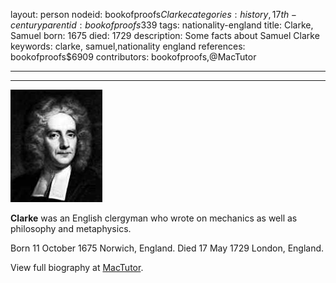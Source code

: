layout: person
nodeid: bookofproofs$Clarke
categories: history,17th-century
parentid: bookofproofs$339
tags: nationality-england
title: Clarke, Samuel
born: 1675
died: 1729
description: Some facts about Samuel Clarke
keywords: clarke, samuel,nationality england
references: bookofproofs$6909
contributors: bookofproofs,@MacTutor

---


---

![Clarke.jpg](https://github.com/bookofproofs/bookofproofs.github.io/blob/main/_sources/_assets/images/portraits/Clarke.jpg?raw=true)

**Clarke** was an English clergyman who wrote on mechanics as well as philosophy and metaphysics.

Born 11 October 1675 Norwich, England. Died 17 May 1729 London, England.


View full biography at [MacTutor](https://mathshistory.st-andrews.ac.uk/Biographies/Clarke/).